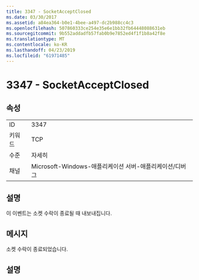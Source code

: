 ```yaml
---
title: 3347 - SocketAcceptClosed
ms.date: 03/30/2017
ms.assetid: a84ea364-b0e1-4bee-a497-dc2b988cc4c3
ms.openlocfilehash: 507860333ce254e35e6e1bb32fb64448088631eb
ms.sourcegitcommit: 9b552addadfb57fab0b9e7852ed4f1f1b8a42f8e
ms.translationtype: MT
ms.contentlocale: ko-KR
ms.lasthandoff: 04/23/2019
ms.locfileid: "61971485"
---
```

# <a name="3347---socketacceptclosed"></a>3347 - SocketAcceptClosed
## <a name="properties"></a>속성  
  
|||  
|-|-|  
|ID|3347|  
|키워드|TCP|  
|수준|자세히|  
|채널|Microsoft-Windows-애플리케이션 서버-애플리케이션/디버그|  
  
## <a name="description"></a>설명  
 이 이벤트는 소켓 수락이 종료될 때 내보내집니다.  
  
## <a name="message"></a>메시지  
 소켓 수락이 종료되었습니다.  
  
## <a name="details"></a>설명
